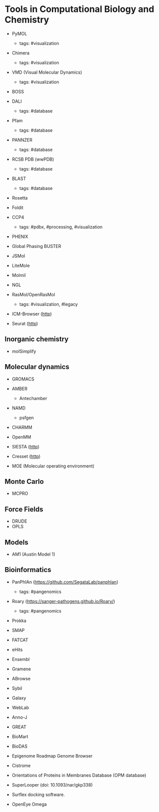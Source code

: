 # Tools in Computational Biology and Chemistry

* PyMOL
    * tags: #visualization
* Chimera
    * tags: #visualization
* VMD (Visual Molecular Dynamics)
    * tags: #visualization
* BOSS
* DALI
    * tags: #database
* Pfam
    * tags: #database
* PANNZER
    * tags: #database
* RCSB PDB (wwPDB)
    * tags: #database
* BLAST
    * tags: #database
* Rosetta
* Foldit
* CCP4
    * tags: #pdbx, #processing, #visualization
* PHENIX
* Global Phasing BUSTER
* JSMol
* LiteMole
* Molmil
* NGL
* RasMol/OpenRasMol
    * tags: #visualization, #legacy
* ICM-Browser ([http](http://www.molsoft.com/icm_browser.html))

* Seurat ([http](https://satijalab.org/seurat/))

## Inorganic chemistry
* molSimplify

## Molecular dynamics
* GROMACS
* AMBER
    * Antechamber 
* NAMD
    * psfgen
* CHARMM
* OpenMM
* SIESTA ([http](https://departments.icmab.es/leem/siesta/))

* Cresset ([http](https://www.cresset-group.com/software/))

* MOE (Molecular operating environment)

## Monte Carlo
* MCPRO

## Force Fields
* DRUDE
* OPLS

## Models
* AM1 (Austin Model 1)

## Bioinformatics
* PanPhlAn (https://github.com/SegataLab/panphlan)
    * tags: #pangenomics
* Roary (https://sanger-pathogens.github.io/Roary/)
    * tags: #pangenomics
* Prokka
* SMAP
* FATCAT
* eHits

* Ensembl
* Gramene
* ABrowse
* Sybil
* Galaxy
* WebLab
* Anno-J
* GREAT
* BioMart
* BioDAS
* Epigenome Roadmap Genome Browser
* Cistrome

* Orientations of Proteins in Membranes Database (OPM database)
* SuperLooper (doi: 10.1093/nar/gkp338)
* Surflex docking software.
* OpenEye Omega
